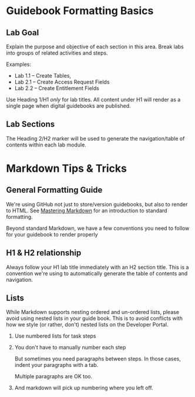 # Guidebook Formatting Basics
## Lab Goal
Explain the purpose and objective of each section in this area.
Break labs into groups of related activities and steps.

Examples: 
* Lab 1.1 – Create Tables,
* Lab 2.1 – Create Access Request Fields
* Lab 2.2 – Create Entitlement Fields

Use Heading 1/H1 _only_ for lab titles.  All content under H1 will render as a single page when digital guidebooks are published.

## Lab Sections
The Heading 2/H2 marker will be used to generate the navigation/table of contents within each lab module.

# Markdown Tips & Tricks
## General Formatting Guide
We're using GitHub not just to store/version guidebooks, but also to render to HTML.  See [Mastering Markdown](https://guides.github.com/features/mastering-markdown/) for an introduction to standard formatting.

Beyond standard Markdown, we have a few conventions you need to follow for your guidebook to render properly

## H1 & H2 relationship
Always follow your H1 lab title immediately with an H2 section title.  This is a convention we're using to automatically generate the table of contents and navigation.

## Lists
While Markdown supports nesting ordered and un-ordered lists, please avoid using nested lists in your guide book.  This is to avoid conflicts with how we style (or rather, don't) nested lists on the Developer Portal.

1. Use numbered lists for task steps
1. You don't have to manually number each step

    But sometimes you need paragraphs between steps.  In those cases, indent your paragraphs with a tab.

    Multiple paragraphs are OK too.

1. And markdown will pick up numbering where you left off.




